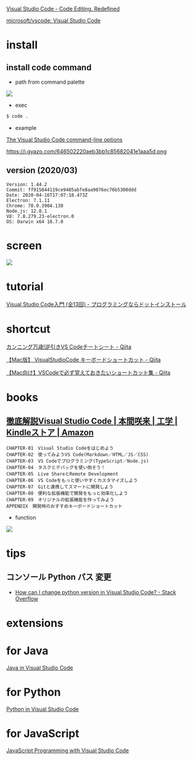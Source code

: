 
[Visual Studio Code - Code Editing. Redefined](https://code.visualstudio.com/)

[microsoft/vscode: Visual Studio Code](https://github.com/microsoft/vscode)

# install

## install code command

- path from command palette

![](https://i.gyazo.com/39bce927fea71a5ced7a957b53c42826.png)

- exec

```sh
$ code .
```

- example

[The Visual Studio Code command-line options](https://code.visualstudio.com/docs/editor/command-line)

https://i.gyazo.com/646502220aeb3bb1c85682041e1aaa5d.png


## version (2020/03)

```
Version: 1.44.2
Commit: ff915844119ce9485abfe8aa9076ec76b5300ddd
Date: 2020-04-16T17:07:18.473Z
Electron: 7.1.11
Chrome: 78.0.3904.130
Node.js: 12.8.1
V8: 7.8.279.23-electron.0
OS: Darwin x64 18.7.0
```

# screen

![](https://i.gyazo.com/a418960ea3a222161cbb767ee282823a.png)


# tutorial

[Visual Studio Code入門 (全13回) - プログラミングならドットインストール](https://dotinstall.com/lessons/basic_vscode)

# shortcut

[カンニング万歳!逆引きVS Codeチートシート - Qiita](https://qiita.com/4_mio_11/items/e304809b10c400fba407)

[【Mac版】 VisualStudioCode キーボードショートカット - Qiita](https://qiita.com/naru0504/items/99495c4482cd158ddca8)

[【Mac向け】VSCodeで必ず覚えておきたいショートカット集 - Qiita](https://qiita.com/1coin178/items/1cfa68c41a4e098ea8ae)

# books

## [徹底解説Visual Studio Code | 本間咲来 | 工学 | Kindleストア | Amazon](https://www.amazon.co.jp/dp/B07YD6VFSK)

```
CHAPTER-01　Visual Studio Codeをはじめよう
CHAPTER-02　使ってみようVS Code(Markdown／HTML／JS／CSS)
CHAPTER-03　VS Codeでプログラミング(TypeScript／Node.js)
CHAPTER-04　タスクとデバッグを使い倒そう！
CHAPTER-05　Live ShareとRemote Development
CHAPTER-06　VS Codeをもっと使いやすくカスタマイズしよう
CHAPTER-07　Gitと連携してスマートに開発しよう
CHAPTER-08　便利な拡張機能で開発をもっと効率化しよう
CHAPTER-09　オリジナルの拡張機能を作ってみよう
APPENDIX　開発時のおすすめキーボードショートカット
```

- function

![](https://i.gyazo.com/682d337d5d46ef470ec4e702d6e02725.png)


# tips

## コンソール Python パス 変更

- [How can I change python version in Visual Studio Code? - Stack Overflow](https://stackoverflow.com/questions/48135624/how-can-i-change-python-version-in-visual-studio-code/48135838)


# extensions


# for Java

[Java in Visual Studio Code](https://code.visualstudio.com/docs/languages/java)

# for Python

[Python in Visual Studio Code](https://code.visualstudio.com/docs/languages/python)

# for JavaScript

[JavaScript Programming with Visual Studio Code](https://code.visualstudio.com/docs/languages/javascript)


